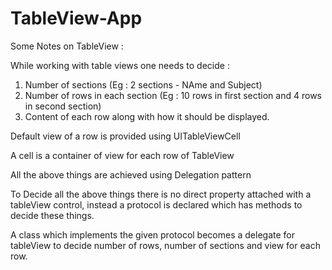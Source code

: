 # TableView-App

Some Notes on TableView : 

While working with table views one needs to decide :
1. Number of sections (Eg  : 2 sections - NAme and Subject)
2. Number of rows in each section (Eg : 10 rows in first section and 4 rows in second section)
3. Content of each row along with how it should be displayed. 

Default view of a row is provided using UITableViewCell

A cell is a container of view for each row of TableView

All the above things are achieved using Delegation pattern

To Decide all the above things there is no direct property attached with a tableView control, instead a protocol is declared which has methods to decide these things.

A class which implements the given protocol becomes a delegate for tableView to decide number of rows, number of sections and view for each row.

